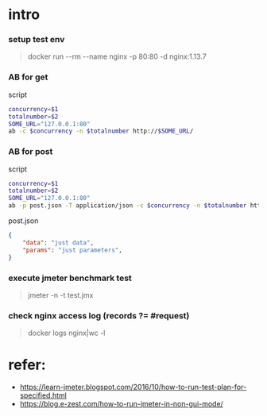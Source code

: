 # intro
### setup test env
> docker run --rm --name nginx -p 80:80 -d nginx:1.13.7

### AB for get
script
```bash
concurrency=$1
totalnumber=$2
SOME_URL="127.0.0.1:80"
ab -c $concurrency -n $totalnumber http://$SOME_URL/
```

### AB for post
script
```bash
concurrency=$1
totalnumber=$2
SOME_URL="127.0.0.1:80"
ab -p post.json -T application/json -c $concurrency -n $totalnumber http://$SOME_URL/
```

post.json
```json
{
    "data": "just data",
    "params": "just parameters",
}
```

### execute jmeter benchmark test
> jmeter -n -t test.jmx


### check nginx access log (records ?= #request)
> docker logs nginx|wc -l


# refer:
- https://learn-jmeter.blogspot.com/2016/10/how-to-run-test-plan-for-specified.html
- https://blog.e-zest.com/how-to-run-jmeter-in-non-gui-mode/
